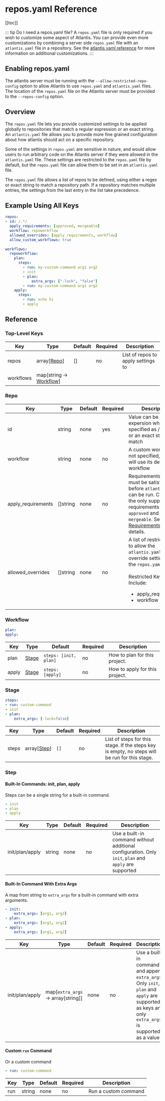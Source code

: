 # repos.yaml Reference
[[toc]]

::: tip Do I need a repos.yaml file?
A `repos.yaml` file is only required if you wish to customize some aspect of Atlantis.
You can provide even more customizations by combining a server side `repos.yaml` file with an
`atlantis.yaml` file in a repository.  See the [atlantis.yaml reference](atlantis-yaml-reference.html) for
more information on additional customizations.
:::

## Enabling repos.yaml
The atlantis server must be running with the `--allow-restricted-repo-config` option to allow Atlantis to use
`repos.yaml` and `atlantis.yaml` files.  The location of the `repos.yaml` file on the Atlantis server must be provided
to the `--repos-config` option.

## Overview
The `repos.yaml` file lets you provide customized settings to be applied globally to repositories that match a 
regular expression or an exact string.  An `atlantis.yaml` file allows you to provide more fine grained configuration
about how atlantis should act on a specific repository.

Some of the settings in `repos.yaml` are sensitive in nature, and would allow users to run arbitrary code on the
Atlantis server if they were allowed in the `atlantis.yaml` file.  These settings are restricted to the `repos.yaml`
file by default, but the `repos.yaml` file can allow them to be set in an `atlantis.yaml` file.

The `repos.yaml` file allows a list of repos to be defined, using either a regex or exact string to match a repository
path.  If a repository matches multiple entries, the settings from the last entry in the list take precedence.

## Example Using All Keys
```yaml
repos:
- id: /.*/
  apply_requirements: [approved, mergeable]
  workflow: repoworkflow
  allowed_overrides: [apply_requirements, workflow]
  allow_custom_workflows: true
 
workflows:
  repoworkflow:
    plan:
      steps:
        - run: my-custom-command arg1 arg2
        - init
        - plan:
            extra_args: ["-lock", "false"]
        - run: my-custom-command arg1 arg2
    apply:
      steps:
        - run: echo hi
        - apply
```

## Reference


### Top-Level Keys
| Key       | Type                                          | Default | Required | Description                       |
| --------- | --------------------------------------------- | ------- | -------- | --------------------------------- |
| repos     | array[[Repo](repos-yaml-reference.html#repo)] |[]       | no       | List of repos to apply settings to|
| workflows | map[string -> [Workflow](repos-yaml-reference.html#workflow)]

### Repo
| Key                | Type     | Default | Required | Description                                                                                                                                                                                                           |
| ------------------ | -------- | ------- | -------- | --------------------------------------------------------------------------------------------------------------------------------------------------------------------------------------------------------------------- |
| id                 | string   | none    | yes      | Value can be a regular expersion when specified as /&lt;regex&gt;/ or an exact string match                                                                                                                           |
| workflow           | string   | none    | no       | A custom workflow.  If not specified, Atlantis will use its default workflow                                                                                                                                          |
| apply_requirements | []string | none    | no       | Requirements that must be satisfied before `atlantis apply` can be run. Currently the only supported requirements are `approved` and `mergeable`. See [Apply Requirements](apply-requirements.html) for more details. |
| allowed_overrides  | []string | none    | no       | A list of restricted keys to allow the `atlantis.yaml` file to override settings from the `repos.yaml` file.  <br /><br />Restricted Keys Include:<br /><ul><li>apply_requirements</li><li>workflow</li></ul>         |

### Workflow
```yaml
plan:
apply:
```

| Key   | Type                                        | Default               | Required |  Description                    |
| ----- | ------------------------------------------- | --------------------- | -------- |  ------------------------------ |
| plan  | [Stage](atlantis-yaml-reference.html#stage) | `steps: [init, plan]` | no       | How to plan for this project.  |
| apply | [Stage](atlantis-yaml-reference.html#stage) | `steps: [apply]`      | no       | How to apply for this project. |

### Stage
```yaml
steps:
- run: custom-command
- init
- plan:
    extra_args: [-lock=false]
```

| Key   | Type                                             | Default | Required | Description                                                                                   |
| ----- | ------------------------------------------------ | ------- | -------- | --------------------------------------------------------------------------------------------- |
| steps | array[[Step](atlantis-yaml-reference.html#step)] | `[]`    | no       | List of steps for this stage. If the steps key is empty, no steps will be run for this stage. |

### Step
#### Built-In Commands: init, plan, apply
Steps can be a single string for a built-in command.
```yaml
- init
- plan
- apply
```
| Key             | Type   | Default | Required | Description                                                                                            |
| --------------- | ------ | ------- | -------- | ------------------------------------------------------------------------------------------------------ |
| init/plan/apply | string | none    | no       | Use a built-in command without additional configuration. Only `init`, `plan` and `apply` are supported |

#### Built-In Command With Extra Args
A map from string to `extra_args` for a built-in command with extra arguments.
```yaml
- init:
    extra_args: [arg1, arg2]
- plan:
    extra_args: [arg1, arg2]
- apply:
    extra_args: [arg1, arg2]
```
| Key             | Type                               | Default | Required | Description                                                                                                                                         |
| --------------- | ---------------------------------- | ------- | -------- | --------------------------------------------------------------------------------------------------------------------------------------------------- |
| init/plan/apply | map[`extra_args` -> array[string]] | none    | no       | Use a built-in command and append `extra_args`. Only `init`, `plan` and `apply` are supported as keys and only `extra_args` is supported as a value |
#### Custom `run` Command
Or a custom command
```yaml
- run: custom-command
```
| Key | Type   | Default | Required | Description          |
| --- | ------ | ------- | -------- | -------------------- |
| run | string | none    | no       | Run a custom command |


